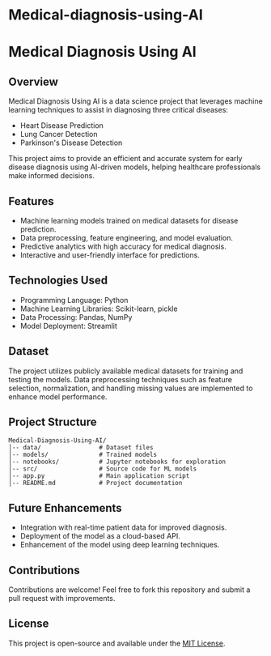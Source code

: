 # Medical-diagnosis-using-AI 
# Medical Diagnosis Using AI

## Overview
Medical Diagnosis Using AI is a data science project that leverages machine learning techniques to assist in diagnosing three critical diseases:
- Heart Disease Prediction
- Lung Cancer Detection
- Parkinson's Disease Detection

This project aims to provide an efficient and accurate system for early disease diagnosis using AI-driven models, helping healthcare professionals make informed decisions.

## Features
- Machine learning models trained on medical datasets for disease prediction.
- Data preprocessing, feature engineering, and model evaluation.
- Predictive analytics with high accuracy for medical diagnosis.
- Interactive and user-friendly interface for predictions.

## Technologies Used
- Programming Language: Python
- Machine Learning Libraries: Scikit-learn, pickle
- Data Processing: Pandas, NumPy
- Model Deployment: Streamlit

## Dataset
The project utilizes publicly available medical datasets for training and testing the models. Data preprocessing techniques such as feature selection, normalization, and handling missing values are implemented to enhance model performance.

## Project Structure
```
Medical-Diagnosis-Using-AI/
│-- data/                # Dataset files
│-- models/              # Trained models
│-- notebooks/           # Jupyter notebooks for exploration
│-- src/                 # Source code for ML models
│-- app.py               # Main application script
│-- README.md            # Project documentation
```

## Future Enhancements
- Integration with real-time patient data for improved diagnosis.
- Deployment of the model as a cloud-based API.
- Enhancement of the model using deep learning techniques.

## Contributions
Contributions are welcome! Feel free to fork this repository and submit a pull request with improvements.

## License
This project is open-source and available under the [MIT License](LICENSE).

